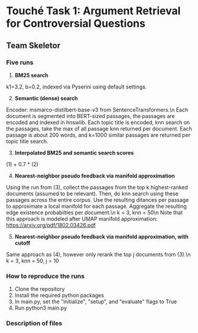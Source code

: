# Touché Task 1: Argument Retrieval for Controversial Questions
## Team Skeletor

### Five runs
1) **BM25 search**

k1=3.2, b=0.2, indexed via Pyserini using default settings.

2) **Semantic (dense) search**

Encoder: msmarco-distilbert-base-v3 from SentenceTransformers.\n
Each document is segmented into BERT-sized passages, the passages are encoded and indexed in hnswlib.
Each topic title is encoded, knn search on the passages, take the max of all passage knn returned per document.
Each passage is about 200 words, and k=1000 similar passages are returned per topic title search.


3) **Interpolated BM25 and semantic search scores**

(1) + 0.7 * (2)


4) **Nearest-neighbor pseudo feedback via manifold approximation**

Using the run from (3), collect the passages from the top k highest-ranked documents (assumed to be relevant).
Then, do knn search using these passages across the entire corpus. Use the resulting ditances per passage to approximate
a local manifold for each passage. Aggregate the resulting edge existence probabilties per document.\n
k = 3, knn = 50\n
Note that this approach is modeled after UMAP manifold approximation: https://arxiv.org/pdf/1802.03426.pdf


5) **Nearest-neighbor pseudo feedback via manifold approximation, with cutoff**

Same approach as (4), however only rerank the top j documents from (3).\n
k = 3, knn = 50, j = 10

### How to reproduce the runs
1) Clone the repository
2) Install the required python packages
3) In main.py, set the "initialize", "setup", and "evaluate" flags to True 
4) Run python3 main.py


### Description of files